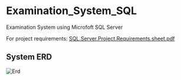 # Examination_System_SQL

Examination System using Microfoft SQL Server 

For project requirements: 
[SQL.Server.Project.Requirements.sheet.pdf](https://github.com/roqaia18/Examination_System_SQL/files/6948066/SQL.Server.Project.Requirements.sheet.pdf)

## System ERD
![Erd](https://user-images.githubusercontent.com/47354836/128573559-84f92463-e21d-4f10-9c80-22fcd7523d61.jpeg)
